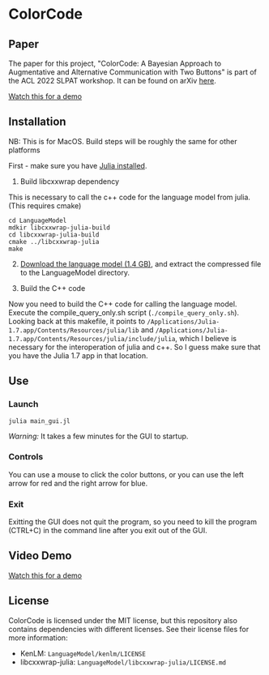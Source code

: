 # ColorCode
## Paper
The paper for this project, "ColorCode: A Bayesian Approach to Augmentative and Alternative Communication with Two Buttons" is part of the ACL 2022 SLPAT workshop. It can be found on arXiv [here](https://arxiv.org/abs/2204.09745). 

[Watch this for a demo](https://www.youtube.com/watch?v=HtPYEFwMhHo)

## Installation

NB: This is for MacOS. Build steps will be roughly the same for other platforms

First - make sure you have [Julia installed](https://julialang.org/downloads/). 

1. Build libcxxwrap dependency

This is necessary to call the c++ code for the language model from julia. (This requires cmake)

    cd LanguageModel
    mdkir libcxxwrap-julia-build
    cd libcxxwrap-julia-build
    cmake ../libcxxwrap-julia
    make

2. [Download the language model (1.4 GB)](http://data.imagineville.org/lm/dec19_char/lm_dec19_char_huge_12gram.kenlm.gz), and extract the compressed file to the LanguageModel directory.
 
3. Build the C++ code

Now you need to build the C++ code for calling the language model. Execute the compile_query_only.sh script (``./compile_query_only.sh``). Looking back at this makefile, it points to ``/Applications/Julia-1.7.app/Contents/Resources/julia/lib`` and ``/Applications/Julia-1.7.app/Contents/Resources/julia/include/julia``, which I believe is necessary for the interoperation of julia and c++. So I guess make sure that you have the Julia 1.7 app in that location.

## Use

### Launch

    julia main_gui.jl
*Warning:* It takes a few minutes for the GUI to startup.
  
### Controls

You can use a mouse to click the color buttons, or you can use the left arrow for red and the right arrow for blue.

### Exit

Exitting the GUI does not quit the program, so you need to kill the program (CTRL+C) in the command line after you exit out of the GUI.

## Video Demo

[Watch this for a demo](https://www.youtube.com/watch?v=HtPYEFwMhHo)
    
## License

ColorCode is licensed under the MIT license, but this repository also contains dependencies with different licenses. See their license files for more information:
- KenLM: `LanguageModel/kenlm/LICENSE`
- libcxxwrap-julia: `LanguageModel/libcxxwrap-julia/LICENSE.md`


